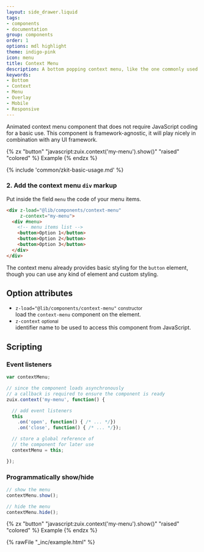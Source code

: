 ```yaml
---
layout: side_drawer.liquid
tags:
- components
- documentation
group: components
order: 1
options: mdl highlight
theme: indigo-pink
icon: menu
title: Context Menu
description: A bottom popping context menu, like the one commonly used on mobile devices.
keywords:
- Bottom
- Context
- Menu
- Overlay
- Mobile
- Responsive
---
```


Animated context menu component that does not require JavaScript coding for a basic use.
This component is framework-agnostic, it will play nicely in combination with any UI framework.

{% zx "button" "javascript:zuix.context('my-menu').show()" "raised" "colored" %}
Example
{% endzx %}

{% include 'common/zkit-basic-usage.md' %}

### 2. Add the context menu `div` markup

Put inside the field `menu` the code of your menu items.

```html
<div z-load="@lib/components/context-menu"
     z-context="my-menu">
  <div #menu>
    <!-- menu items list -->
    <button>Option 1</button>
    <button>Option 2</button>
    <button>Option 3</button>
  </div>
</div>
```

The context menu already provides basic styling for the `button` element, though you can use any kind of element and
custom styling.

## Option attributes

- `z-load="@lib/components/context-menu"` <small>constructor</small>  
  load the `context-menu` component on the element.
- `z-context` <small>optional</small>  
  identifier name to be used to access this component from JavaScript.

## Scripting

### Event listeners

```js
var contextMenu;

// since the component loads asynchronously
// a callback is required to ensure the component is ready
zuix.context('my-menu', function() {

  // add event listeners
  this
    .on('open', function() { /* ... */})
    .on('close', function() { /* ... */});

  // store a global reference of
  // the component for later use
  contextMenu = this;

});
```

### Programmatically show/hide

```js
// show the menu
contextMenu.show();

// hide the menu
contextMenu.hide();
```

{% zx "button" "javascript:zuix.context('my-menu').show()" "raised" "colored" %}
Example
{% endzx %}

{% rawFile "_inc/example.html" %}
